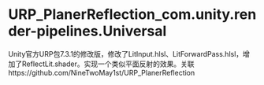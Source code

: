# URP_PlanerReflection_com.unity.render-pipelines.Universal
Unity官方URP包7.3.1的修改版，修改了LitInput.hlsl、LitForwardPass.hlsl，增加了ReflectLit.shader。实现一个类似平面反射的效果。关联https://github.com/NineTwoMay1st/URP_PlanerReflection
